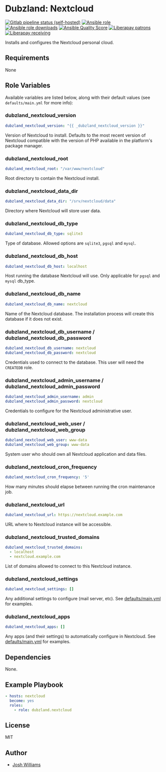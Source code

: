 # Dubzland: Nextcloud
[![Gitlab pipeline status (self-hosted)](https://img.shields.io/gitlab/pipeline/dubzland/ansible-role-nextcloud/main?gitlab_url=https%3A%2F%2Fgit.dubzland.net)](https://git.dubzland.net/dubzland/ansible-role-nextcloud/pipelines)
[![Ansible role](https://img.shields.io/ansible/role/49600)](https://galaxy.ansible.com/dubzland/gitlab)
[![Ansible role downloads](https://img.shields.io/ansible/role/d/49600)](https://galaxy.ansible.com/dubzland/nextcloud)
[![Ansible Quality Score](https://img.shields.io/ansible/quality/49600)](https://galaxy.ansible.com/dubzland/nextcloud)
[![Liberapay patrons](https://img.shields.io/liberapay/patrons/jdubz)](https://liberapay.com/jdubz/donate)
[![Liberapay receiving](https://img.shields.io/liberapay/receives/jdubz)](https://liberapay.com/jdubz/donate)

Installs and configures the Nextcloud personal cloud.

## Requirements

None

## Role Variables

Available variables are listed below, along with their default values (see
    `defaults/main.yml` for more info):

### dubzland_nextcloud_version

```yaml
dubzland_nextcloud_version: "{{ _dubzland_nextcloud_version }}"
```

Version of Nextcloud to install.  Defaults to the most recent version of
Nextcloud compatible with the version of PHP available in the platform's package
manager.

### dubzland_nextcloud_root

```yaml
dubzland_nextcloud_root: "/var/www/nextcloud"
```

Root directory to contain the Nextcloud install.

### dubzland_nextcloud_data_dir

```yaml
dubzland_nextcloud_data_dir: "/srv/nextcloud/data"
```

Directory where Nextcloud will store user data.

### dubzland_nextcloud_db_type

```yaml
dubzland_nextcloud_db_type: sqlite3
```

Type of database.  Allowed options are `sqlite3`, `pgsql` and `mysql`.

### dubzland_nextcloud_db_host

```yaml
dubzland_nextcloud_db_host: localhost
```

Host running the database Nextcloud will use.  Only applicable for `pgsql` and
`mysql` db_type.

### dubzland_nextcloud_db_name

```yaml
dubzland_nextcloud_db_name: nextcloud
```

Name of the Nextcloud database.  The installation process will create this database if it does not exist.

### dubzland_nextcloud_db_username / dubzland_nextcloud_db_password

```yaml
dubzland_nextcloud_db_username: nextcloud
dubzland_nextcloud_db_password: nextcloud
```

Credentials used to connect to the database.  This user will need the `CREATEDB` role.

### dubzland_nextcloud_admin_username / dubzland_nextcloud_admin_password

```yaml
dubzland_nextcloud_admin_username: admin
dubzland_nextcloud_admin_password: nextcloud
```

Credentials to configure for the Nextcloud administrative user.

### dubzland_nextcloud_web_user / dubzland_nextcloud_web_group

```yaml
dubzland_nextcloud_web_user: www-data
dubzland_nextcloud_web_group: www-data
```

System user who should own all Nextcloud application and data files.

### dubzland_nextcloud_cron_frequency

```yaml
dubzland_nextcloud_cron_frequency: '5'
```

How many minutes should elapse between running the cron maintenance job.

### dubzland_nextcloud_url

```yaml
dubzland_nextcloud_url: https://nextcloud.example.com
```

URL where to Nextcloud instance will be accessible.

### dubzland_nextcloud_trusted_domains

```yaml
dubzland_nextcloud_trusted_domains:
  - localhost
  - nextcloud.example.com
```

List of domains allowed to connect to this Nextcloud instance.


### dubzland_nextcloud_settings

```yaml
dubzland_nextcloud_settings: []
```

Any additional settings to configure (mail server, etc).  See
[defaults/main.yml](defaults/main.yml) for examples.

### dubzland_nextcloud_apps

```yaml
dubzland_nextcloud_apps: []
```

Any apps (and their settings) to automatically configure in Nextcloud.  See
[defaults/main.yml](defaults/main.yml) for examples.

## Dependencies

None.

## Example Playbook

```yaml
- hosts: nextcloud
  become: yes
  roles:
    - role: dubzland.nextcloud
```

## License

MIT

## Author

* [Josh Williams](https://dubzland.net)
